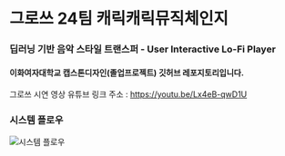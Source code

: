 # 그로쓰 24팀 캐릭캐릭뮤직체인지



### 딥러닝 기반 음악 스타일 트랜스퍼 - User Interactive Lo-Fi Player
#### 이화여자대학교 캡스톤디자인(졸업프로젝트) 깃허브 레포지토리입니다.

그로쓰 시연 영상 유튜브 링크 주소 : https://youtu.be/Lx4eB-qwD1U

### 시스템 플로우
![시스템 플로우](https://github.com/cmlim0070/24_project/assets/87525734/2e17c11f-3db1-42e0-8717-18d7dd3a2e09)
